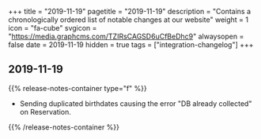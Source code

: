 +++
title = "2019-11-19"
pagetitle = "2019-11-19"
description = "Contains a chronologically ordered list of notable changes at our website"
weight = 1
icon = "fa-cube"
svgicon = "https://media.graphcms.com/TZIRsCAGSD6uCfBeDhc9"
alwaysopen = false
date = 2019-11-19
hidden = true
tags = ["integration-changelog"]
+++


## 2019-11-19
{{% release-notes-container type="f" %}}
- Sending duplicated birthdates causing the error "DB already collected" on Reservation.

{{% /release-notes-container %}}